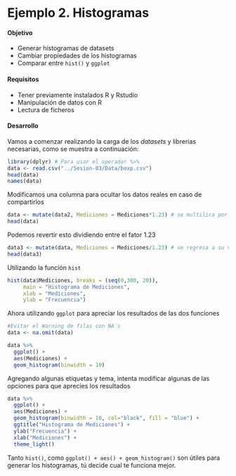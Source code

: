 # Ejemplo 2. Histogramas

#### Objetivo
- Generar histogramas de datasets
- Cambiar propiedades de los histogramas 
- Comparar entre `hist()` y `ggplot`

#### Requisitos
- Tener previamente instalados R y Rstudio
- Manipulación de datos con R
- Lectura de ficheros

#### Desarrollo

Vamos a comenzar realizando la carga de los _datasets_ y librerias necesarias, como se muestra a continuación: 
```R
library(dplyr) # Para usar el operador %>%
data <- read.csv("../Sesion-03/Data/boxp.csv")
head(data)
names(data)
```

Modificamos una columna para ocultar los datos reales en caso de compartirlos 

```R
data <- mutate(data2, Mediciones = Mediciones*1.23) # se multilica por un factor la columna
head(data)
```
Podemos revertir esto dividiendo entre el fator 1.23
```R
data3 <- mutate(data, Mediciones = Mediciones/1.23) # se regresa a su valor original
head(data3)
``` 

Utilizando la función `hist`

```R
hist(data$Mediciones, breaks = (seq(0,300, 20)), 
     main = "Histograma de Mediciones",
     xlab = "Mediciones",
     ylab = "Frecuencia")
```

Ahora utilizando `ggplot` para apreciar los resultados de las dos funciones

```R
#Evitar el Warning de filas con NA´s
data <- na.omit(data) 

data %>%
  ggplot() + 
  aes(Mediciones) +
  geom_histogram(binwidth = 10)
```

Agregando algunas etiquetas y tema, intenta modificar algunas de las opciones para que aprecies los resultados

```R
data %>%
  ggplot() + 
  aes(Mediciones) +
  geom_histogram(binwidth = 10, col="black", fill = "blue") + 
  ggtitle("Histograma de Mediciones") +
  ylab("Frecuencia") +
  xlab("Mediciones") + 
  theme_light()
```

Tanto `hist()`, como `ggplot() + aes() + geom_histogram()` son útiles para generar los histogramas, tú decide cual te funciona mejor.  

